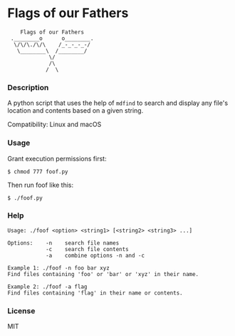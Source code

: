 # Flags of our Fathers

```
    Flags of our Fathers
 .________o      o________.
  \/\/\./\/\    /_-_-_-_-/
   \________\  /________/
             \/
             /\
            /  \
```

### Description

A python script that uses the help of `mdfind` to search and display any file's location and contents based on a given string.

Compatibility: Linux and macOS

### Usage

Grant execution permissions first:

`$ chmod 777 foof.py`

Then run foof like this:

`$ ./foof.py`

### Help

```
Usage: ./foof <option> <string1> [<string2> <string3> ...]

Options:    -n    search file names
            -c    search file contents
            -a    combine options -n and -c

Example 1: ./foof -n foo bar xyz
Find files containing 'foo' or 'bar' or 'xyz' in their name.

Example 2: ./foof -a flag
Find files containing 'flag' in their name or contents.
```

### License
MIT
